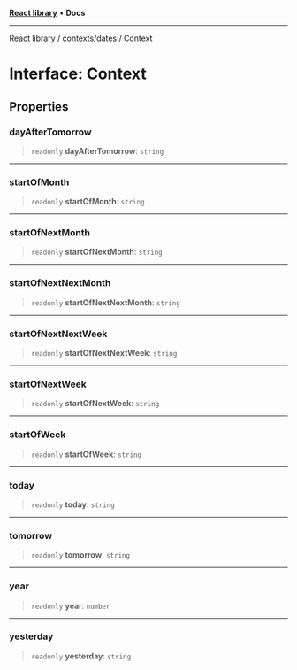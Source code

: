 [**React library**](../../../index.md) • **Docs**

***

[React library](../../../modules.md) / [contexts/dates](../index.md) / Context

# Interface: Context

## Properties

### dayAfterTomorrow

> `readonly` **dayAfterTomorrow**: `string`

***

### startOfMonth

> `readonly` **startOfMonth**: `string`

***

### startOfNextMonth

> `readonly` **startOfNextMonth**: `string`

***

### startOfNextNextMonth

> `readonly` **startOfNextNextMonth**: `string`

***

### startOfNextNextWeek

> `readonly` **startOfNextNextWeek**: `string`

***

### startOfNextWeek

> `readonly` **startOfNextWeek**: `string`

***

### startOfWeek

> `readonly` **startOfWeek**: `string`

***

### today

> `readonly` **today**: `string`

***

### tomorrow

> `readonly` **tomorrow**: `string`

***

### year

> `readonly` **year**: `number`

***

### yesterday

> `readonly` **yesterday**: `string`
